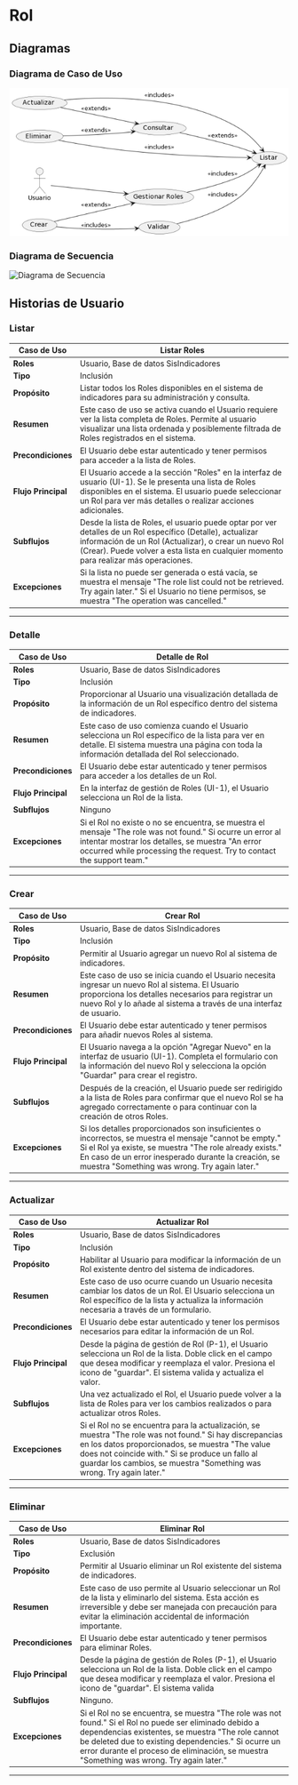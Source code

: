 # Rol

## Diagramas

### Diagrama de Caso de Uso

![Diagrama de Caso de Uso](./hu.png)

### Diagrama de Secuencia

![Diagrama de Secuencia](./secuencia.png)

## Historias de Usuario

### Listar

| **Caso de Uso** | Listar Roles |
|---|---|
| **Roles** | Usuario, Base de datos SisIndicadores |
| **Tipo** | Inclusión |
| **Propósito** | Listar todos los Roles disponibles en el sistema de indicadores para su administración y consulta. |
| **Resumen** | Este caso de uso se activa cuando el Usuario requiere ver la lista completa de Roles. Permite al usuario visualizar una lista ordenada y posiblemente filtrada de Roles registrados en el sistema. |
| **Precondiciones** | El Usuario debe estar autenticado y tener permisos para acceder a la lista de Roles. |
| **Flujo Principal** | El Usuario accede a la sección "Roles" en la interfaz de usuario (UI-1). Se le presenta una lista de Roles disponibles en el sistema. El usuario puede seleccionar un Rol para ver más detalles o realizar acciones adicionales. |
| **Subflujos** | Desde la lista de Roles, el usuario puede optar por ver detalles de un Rol específico (Detalle), actualizar información de un Rol (Actualizar), o crear un nuevo Rol (Crear). Puede volver a esta lista en cualquier momento para realizar más operaciones. |
| **Excepciones** | Si la lista no puede ser generada o está vacía, se muestra el mensaje "The role list could not be retrieved. Try again later." Si el Usuario no tiene permisos, se muestra "The operation was cancelled." |
---

### Detalle

| **Caso de Uso** | Detalle de Rol |
|---|---|
| **Roles** | Usuario, Base de datos SisIndicadores |
| **Tipo** | Inclusión |
| **Propósito** | Proporcionar al Usuario una visualización detallada de la información de un Rol específico dentro del sistema de indicadores. |
| **Resumen** | Este caso de uso comienza cuando el Usuario selecciona un Rol específico de la lista para ver en detalle. El sistema muestra una página con toda la información detallada del Rol seleccionado. |
| **Precondiciones** | El Usuario debe estar autenticado y tener permisos para acceder a los detalles de un Rol. |
| **Flujo Principal** | En la interfaz de gestión de Roles (UI-1), el Usuario selecciona un Rol de la lista.  |
| **Subflujos** | Ninguno|
| **Excepciones** | Si el Rol no existe o no se encuentra, se muestra el mensaje "The role was not found." Si ocurre un error al intentar mostrar los detalles, se muestra "An error occurred while processing the request. Try to contact the support team." |
---

### Crear

| **Caso de Uso** | Crear Rol |
|---|---|
| **Roles** | Usuario, Base de datos SisIndicadores |
| **Tipo** | Inclusión |
| **Propósito** | Permitir al Usuario agregar un nuevo Rol al sistema de indicadores. |
| **Resumen** | Este caso de uso se inicia cuando el Usuario necesita ingresar un nuevo Rol al sistema. El Usuario proporciona los detalles necesarios para registrar un nuevo Rol y lo añade al sistema a través de una interfaz de usuario. |
| **Precondiciones** | El Usuario debe estar autenticado y tener permisos para añadir nuevos Roles al sistema. |
| **Flujo Principal** | El Usuario navega a la opción "Agregar Nuevo" en la interfaz de usuario (UI-1). Completa el formulario con la información del nuevo Rol y selecciona la opción "Guardar" para crear el registro. |
| **Subflujos** | Después de la creación, el Usuario puede ser redirigido a la lista de Roles para confirmar que el nuevo Rol se ha agregado correctamente o para continuar con la creación de otros Roles. |
| **Excepciones** | Si los detalles proporcionados son insuficientes o incorrectos, se muestra el mensaje "cannot be empty." Si el Rol ya existe, se muestra "The role already exists." En caso de un error inesperado durante la creación, se muestra "Something was wrong. Try again later." |
---

### Actualizar

| **Caso de Uso** | Actualizar Rol |
|---|---|
| **Roles** | Usuario, Base de datos SisIndicadores |
| **Tipo** | Inclusión |
| **Propósito** | Habilitar al Usuario para modificar la información de un Rol existente dentro del sistema de indicadores. |
| **Resumen** | Este caso de uso ocurre cuando un Usuario necesita cambiar los datos de un Rol. El Usuario selecciona un Rol específico de la lista y actualiza la información necesaria a través de un formulario. |
| **Precondiciones** | El Usuario debe estar autenticado y tener los permisos necesarios para editar la información de un Rol. |
| **Flujo Principal** | Desde la página de gestión de Rol (P-1), el Usuario selecciona un Rol de la lista. Doble click en el campo que desea modificar y reemplaza el valor. Presiona el icono de "guardar". El sistema valida y actualiza el valor. |
| **Subflujos** | Una vez actualizado el Rol, el Usuario puede volver a la lista de Roles para ver los cambios realizados o para actualizar otros Roles. |
| **Excepciones** | Si el Rol no se encuentra para la actualización, se muestra "The role was not found." Si hay discrepancias en los datos proporcionados, se muestra "The value does not coincide with." Si se produce un fallo al guardar los cambios, se muestra "Something was wrong. Try again later." |
---

### Eliminar

| **Caso de Uso** | Eliminar Rol |
|---|---|
| **Roles** | Usuario, Base de datos SisIndicadores |
| **Tipo** | Exclusión |
| **Propósito** | Permitir al Usuario eliminar un Rol existente del sistema de indicadores. |
| **Resumen** | Este caso de uso permite al Usuario seleccionar un Rol de la lista y eliminarlo del sistema. Esta acción es irreversible y debe ser manejada con precaución para evitar la eliminación accidental de información importante. |
| **Precondiciones** | El Usuario debe estar autenticado y tener permisos para eliminar Roles. |
| **Flujo Principal** | Desde la página de gestión de Roles (P-1), el Usuario selecciona un Rol de la lista. Doble click en el campo que desea modificar y reemplaza el valor. Presiona el icono de "guardar". El sistema valida |
| **Subflujos** | Ninguno. |
| **Excepciones** | Si el Rol no se encuentra, se muestra "The role was not found." Si el Rol no puede ser eliminado debido a dependencias existentes, se muestra "The role cannot be deleted due to existing dependencies." Si ocurre un error durante el proceso de eliminación, se muestra "Something was wrong. Try again later." |
---
